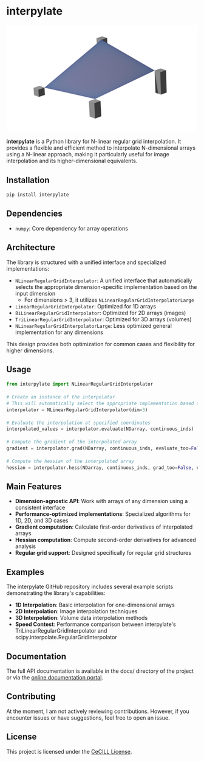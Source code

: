 # interpylate

<p align="center">
  <img src="docs/logo.png" width="500" />
</p>

**interpylate** is a Python library for N-linear regular grid interpolation. It provides a flexible and efficient method to interpolate N-dimensional arrays using a N-linear approach, making it particularly useful for image interpolation and its higher-dimensional equivalents.

## Installation

```bash
pip install interpylate
```

## Dependencies

- `numpy`: Core dependency for array operations

## Architecture

The library is structured with a unified interface and specialized implementations:

- `NLinearRegularGridInterpolator`: A unified interface that automatically selects the appropriate dimension-specific implementation based on the input dimension
  - For dimensions > 3, it utilizes `NLinearRegularGridInterpolatorLarge`
- `LinearRegularGridInterpolator`: Optimized for 1D arrays
- `BiLinearRegularGridInterpolator`: Optimized for 2D arrays (images)
- `TriLinearRegularGridInterpolator`: Optimized for 3D arrays (volumes)
- `NLinearRegularGridInterpolatorLarge`: Less optimized general implementation for any dimensions

This design provides both optimization for common cases and flexibility for higher dimensions.

## Usage

```python
from interpylate import NLinearRegularGridInterpolator

# Create an instance of the interpolator
# This will automatically select the appropriate implementation based on dimension
interpolator = NLinearRegularGridInterpolator(dim=3)

# Evaluate the interpolation at specified coordinates
interpolated_values = interpolator.evaluate(NDarray, continuous_inds)

# Compute the gradient of the interpolated array
gradient = interpolator.grad(NDarray, continuous_inds, evaluate_too=False)

# Compute the hessian of the interpolated array
hessian = interpolator.hess(NDarray, continuous_inds, grad_too=False, evaluate_too=False)
```

## Main Features

- **Dimension-agnostic API**: Work with arrays of any dimension using a consistent interface
- **Performance-optimized implementations**: Specialized algorithms for 1D, 2D, and 3D cases
- **Gradient computation**: Calculate first-order derivatives of interpolated arrays
- **Hessian computation**: Compute second-order derivatives for advanced analysis
- **Regular grid support**: Designed specifically for regular grid structures

## Examples

The interpylate GitHub repository includes several example scripts demonstrating the library's capabilities:

- **1D Interpolation**: Basic interpolation for one-dimensional arrays
- **2D Interpolation**: Image interpolation techniques
- **3D Interpolation**: Volume data interpolation methods
- **Speed Contest**: Performance comparison between interpylate's TriLinearRegularGridInterpolator and scipy.interpolate.RegularGridInterpolator

## Documentation

The full API documentation is available in the docs/ directory of the project or via the [online documentation portal](https://dorian210.github.io/interpylate/).

## Contributing

At the moment, I am not actively reviewing contributions. However, if you encounter issues or have suggestions, feel free to open an issue.

## License

This project is licensed under the [CeCILL License](LICENSE.txt).